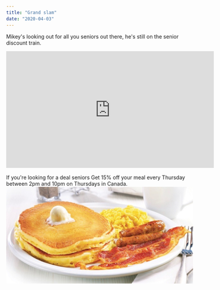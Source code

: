 ```yaml
---
title: "Grand slam"
date: "2020-04-03"
---
```

 
Mikey's looking out for all you seniors out there, he's still on the senior discount train.
<iframe width="560" height="315" src="https://www.youtube.com/embed/w_cxX8zhwqo" frameborder="0" allowfullscreen></iframe>

If you're looking for a deal seniors Get 15% off your meal every Thursday between 2pm and 10pm on Thursdays in Canada.
 ![size-of-yo-head!](../images/grand-slam.png)